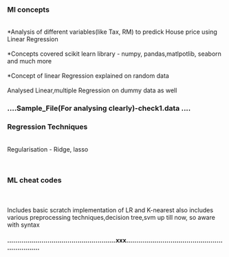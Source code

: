 <h3><b>Ml concepts</b></h3>
<br> *Analysis of different variables(like Tax, RM) to predick House price using Linear Regression</br>
<br> *Concepts covered scikit learn library - numpy, pandas,matlpotlib, seaborn and much more</br>
<br> *Concept of linear Regression explained on random data</br>
<br>Analysed Linear,multiple Regression on dummy data as well</br>
<h3>....Sample_File(For analysing clearly)-check1.data  ....</h3>

<h3><b>Regression Techniques</b></h3>
<br>Regularisation - Ridge, lasso</br>

<br><h3>ML cheat codes</h3></br>
<br>Includes basic scratch implementation of LR and K-nearest also includes various preprocessing techniques,decision tree,svm up till now, so aware with syntax</br>


<h4><t>......................................................xxx................................................................</t></h4>

